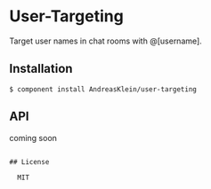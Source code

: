 
# User-Targeting

  Target user names in chat rooms with @[username].

## Installation

    $ component install AndreasKlein/user-targeting

## API

coming soon

```

## License

  MIT